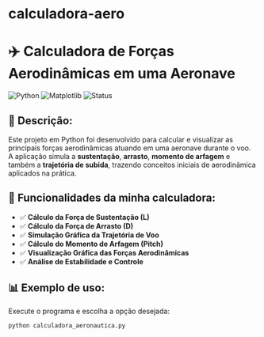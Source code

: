 # calculadora-aero
# ✈️ Calculadora de Forças Aerodinâmicas em uma Aeronave

![Python](https://img.shields.io/badge/Python-3.10-blue?logo=python)
![Matplotlib](https://img.shields.io/badge/Matplotlib-3.x-orange?logo=python)
![Status](https://img.shields.io/badge/status-finalizado-brightgreen)

## 📖 Descrição:

Este projeto em Python foi desenvolvido para calcular e visualizar as principais forças aerodinâmicas atuando em uma aeronave durante o voo.  
A aplicação simula a **sustentação**, **arrasto**, **momento de arfagem** e também a **trajetória de subida**, trazendo conceitos iniciais de aerodinâmica aplicados na prática.

## 🚀 Funcionalidades da minha calculadora:

- ✅ **Cálculo da Força de Sustentação (L)**
- ✅ **Cálculo da Força de Arrasto (D)**
- ✅ **Simulação Gráfica da Trajetória de Voo**
- ✅ **Cálculo do Momento de Arfagem (Pitch)**
- ✅ **Visualização Gráfica das Forças Aerodinâmicas**
- ✅ **Análise de Estabilidade e Controle**

## 📊 Exemplo de uso:

Execute o programa e escolha a opção desejada:

```bash
python calculadora_aeronautica.py

